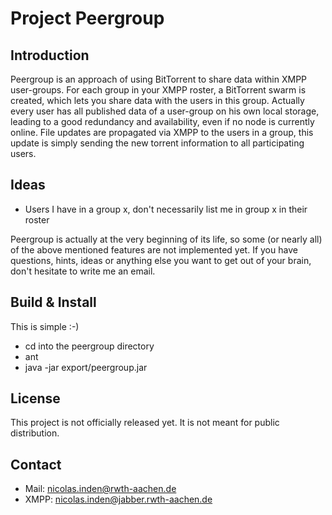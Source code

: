 Project Peergroup
=================

Introduction
------------
Peergroup is an approach of using BitTorrent to share data within XMPP user-groups. For each group in your XMPP roster, a BitTorrent swarm is created, which lets you share data with the users in this group. Actually every user has all published data of a user-group on his own local storage, leading to a good redundancy and availability, even if no node is currently online. File updates are propagated via XMPP to the users in a group, this update is simply sending the new torrent information to all participating users.

Ideas
----------
* Users I have in a group x, don't necessarily list me in group x in their roster


Peergroup is actually at the very beginning of its life, so some (or nearly all) of the above mentioned features are not implemented yet.
If you have questions, hints, ideas or anything else you want to get out of your brain, don't hesitate to write me an email.

Build & Install
---------------
This is simple :-)

* cd into the peergroup directory
* ant
* java -jar export/peergroup.jar

License
-------
This project is not officially released yet. It is not meant for public distribution.

Contact
------
* Mail: nicolas.inden@rwth-aachen.de
* XMPP: nicolas.inden@jabber.rwth-aachen.de
